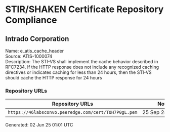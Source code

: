 # STIR/SHAKEN Certificate Repository Compliance

## Intrado Corporation

Name: e_atis_cache_header\
Source: ATIS-1000074\
Description: The STI-VS shall implement the cache behavior described in RFC7234. If the HTTP response does not include any recognized caching directives or indicates caching for less than 24 hours, then the STI-VS should cache the HTTP response for 24 hours
### Repository URLs

| Repository URLs | Not After |  Problems | Link |
|-----------------|-----------|-----------|------|
| `https://46labsconvo.peeredge.com/cert/TOH7P0gL.pem` | 25&#160;Sep&#160;24&#160;15:26&#160;UTC | true | [view](../../REPOS/d27f8f58fdcb472378105cc8a045c508c683e278/README.md) |


Generated: 02 Jun 25 01:01 UTC
